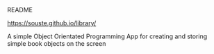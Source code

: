 README

https://souste.github.io/library/

A simple Object Orientated Programming App for creating and storing simple book objects on the screen
